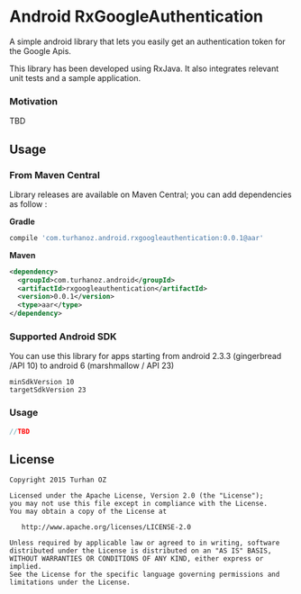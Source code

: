 # Android RxGoogleAuthentication
A simple android library that lets you easily get an authentication token for the Google Apis.

This library has been developed using RxJava. It also integrates relevant unit tests and a sample application.

### Motivation
TBD

## Usage

### From Maven Central

Library releases are available on Maven Central; you can add dependencies as follow :

**Gradle**

```groovy
compile 'com.turhanoz.android.rxgoogleauthentication:0.0.1@aar'
```
**Maven**

```xml
<dependency>
  <groupId>com.turhanoz.android</groupId>
  <artifactId>rxgoogleauthentication</artifactId>
  <version>0.0.1</version>
  <type>aar</type>
</dependency>
```

### Supported Android SDK

You can use this library for apps starting from android 2.3.3 (gingerbread /API 10) to android 6 (marshmallow / API 23)

```
minSdkVersion 10
targetSdkVersion 23
```

### Usage

```java
//TBD

```

License
-------

    Copyright 2015 Turhan OZ

    Licensed under the Apache License, Version 2.0 (the "License");
    you may not use this file except in compliance with the License.
    You may obtain a copy of the License at

       http://www.apache.org/licenses/LICENSE-2.0

    Unless required by applicable law or agreed to in writing, software
    distributed under the License is distributed on an "AS IS" BASIS,
    WITHOUT WARRANTIES OR CONDITIONS OF ANY KIND, either express or implied.
    See the License for the specific language governing permissions and
    limitations under the License.
